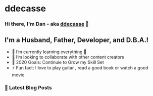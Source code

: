 # ddecasse
 
### Hi there, I'm Dan - aka [ddecasse][website] 👋

## I'm a Husband, Father, Developer, and D.B.A.!
- 🌱 I’m currently learning everything 🤣
- 👯 I’m looking to collaborate with other content creators
- 🥅 2020 Goals: Continuie to Grow my Skill Set  
- ⚡ Fun fact: I love to  play guitar , read a good book or  watch a good movie


### 📕 Latest Blog Posts
<!-- BLOG-POST-LIST:START -->
<!-- BLOG-POST-LIST:END -->

[website]: http://ddecasse.wordpress.com/
